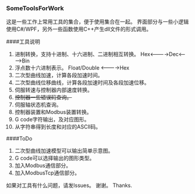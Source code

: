 ### SomeToolsForWork

这是一些工作上常用工具的集合，便于使用集合在一起。
界面部分与一些小逻辑使用C#/WPF，另外一些函数使用C++产生dll文件的形式调用。


####工具说明
1.	进制转换，支持十进制、十六进制、二进制相互转换。
	Hex<---->Dec<---->Bin
2.	浮点数十六进制表示。
	Float/Double <---->Hex
3.	二次型曲线加速，计算各段加速时间。
4.	二次型曲线位移曲线，计算各段加速时间及各段加速位移。
5.	伺服转速与控制器内部速度转换。
6.	~~控制器一些错误码查询。~~
7.	伺服轴状态机查询。
8.	控制器装置和Modbus装置转换。
9.	G code字符输出，及对应图形。
10.	从字符串得到长度和对应的ASCII码。

####ToDo
1.	二次型曲线加速模型可以输出简单示意图。
2.	G code可以选择输出的图形类型。
3.	加入Modbus通信部分。
4.	加入ModbusTcp通信部分。

如果对工具有什么问题，请发Issues。
谢谢。
Thanks.
